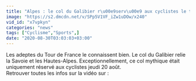 ```yaml
---
title: "Alpes : le col du Galibier r\u00e9serv\u00e9 aux cyclistes le temps d\u2019une matin\u00e9e"
image: "https://s2.dmcdn.net/v/SPp5V1VF_iZw1uDOw/x240"
vid_id: "x7vpkyn"
categories: "news"
tags: ["Cyclisme","Sports",]
date: "2020-08-30T03:03:03+03:00"
---
```

Les adeptes du Tour de France le connaissent bien. Le col du Galibier relie la Savoie et les Hautes-Alpes. Exceptionnellement, ce col mythique était uniquement réservé aux cyclistes jeudi 20 août.    <br>Retrouver toutes les infos sur la vidéo sur : 
